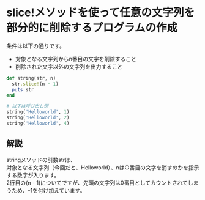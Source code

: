 # slice!メソッドを使って任意の文字列を部分的に削除するプログラムの作成

条件は以下の通りです。
- 対象となる文字列からn番目の文字を削除すること
- 削除された文字以外の文字列を出力すること


```ruby
def string(str, n)
  str.slice!(n - 1)
  puts str
end

# 以下は呼び出し例
string('Helloworld', 1)
string('Helloworld', 2)
string('Helloworld', 4)
```

## 解説
stringメソッドの引数strは、<br>
対象となる文字列（今回だと、Helloworld）、nは○番目の文字を消すのかを指示する数字が入ります。<br>
2行目の(n - 1)についてですが、先頭の文字列は0番目としてカウントされてしまうため、-1を付け加えています。<br>
